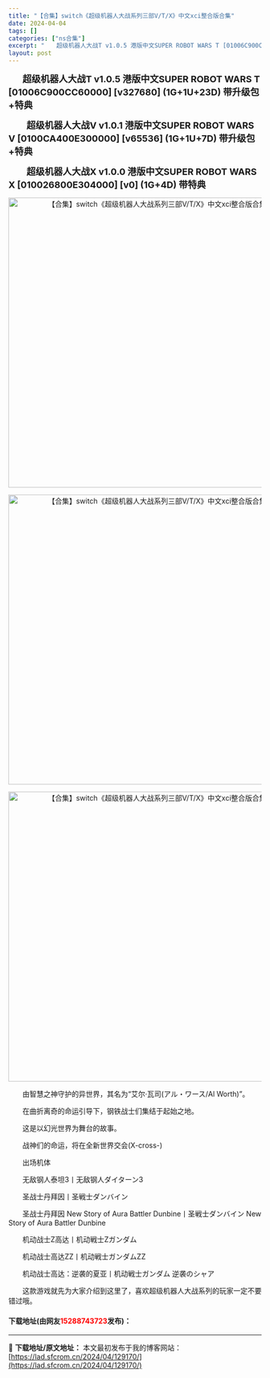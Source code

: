 ```yaml
---
title: "【合集】switch《超级机器人大战系列三部V/T/X》中文xci整合版合集"
date: 2024-04-04
tags: []
categories: ["ns合集"]
excerpt: "　　超级机器人大战T v1.0.5 港版中文SUPER ROBOT WARS T [01006C900CC60000] [v327680] (1G+1U+23D) 带升级包+特典 　　超级机器人大战V v1.0.1 港版中文SUPER ROBOT WARS V [0100CA400E300000] &hellip;"
layout: post
---
```


 <p>　　<span style="font-size:18px;"><strong>超级机器人大战T v1.0.5 港版中文SUPER ROBOT WARS T [01006C900CC60000] [v327680] (1G+1U+23D) 带升级包+特典</strong></span></p> <p><span style="font-size:18px;"><strong>　　超级机器人大战V v1.0.1 港版中文SUPER ROBOT WARS V [0100CA400E300000] [v65536] (1G+1U+7D) 带升级包+特典</strong></span></p> <p><span style="font-size:18px;"><strong>　　超级机器人大战X v1.0.0 港版中文SUPER ROBOT WARS X [010026800E304000] [v0] (1G+4D) 带特典</strong></span></p> <p align="center"><img align="" border="0" src="https://lad.sfcrom.cn/wp-content/uploads/2024/04/20240404_660ec073e85a0.webp" width="576" alt="【合集】switch《超级机器人大战系列三部V/T/X》中文xci整合版合集" /></p> <p align="center"><img align="" border="0" src="https://lad.sfcrom.cn/wp-content/uploads/2024/04/20240404_660ec07464f43.webp" width="576" alt="【合集】switch《超级机器人大战系列三部V/T/X》中文xci整合版合集" /></p> <p align="center"><img align="" border="0" src="https://lad.sfcrom.cn/wp-content/uploads/2024/04/20240404_660ec074cb072.webp" width="576" alt="【合集】switch《超级机器人大战系列三部V/T/X》中文xci整合版合集" /></p> <p>　　由智慧之神守护的异世界，其名为&ldquo;艾尔&middot;瓦司(アル・ワース/Al Worth)&rdquo;。</p> <p>　　在曲折离奇的命运引导下，钢铁战士们集结于起始之地。</p> <p>　　这是以幻光世界为舞台的故事。</p> <p>　　战神们的命运，将在全新世界交会(X-cross-)</p> <p>　　出场机体</p> <p>　　无敌钢人泰坦3丨无敌钢人ダイターン3</p> <p>　　圣战士丹拜因丨圣戦士ダンバイン</p> <p>　　圣战士丹拜因 New Story of Aura Battler Dunbine丨圣戦士ダンバイン New Story of Aura Battler Dunbine</p> <p>　　机动战士Z高达丨机动戦士&Zeta;ガンダム</p> <p>　　机动战士高达ZZ丨机动戦士ガンダム&Zeta;&Zeta;</p> <p>　　机动战士高达：逆袭的夏亚丨机动戦士ガンダム 逆袭のシャア</p> <p>　　这款游戏就先为大家介绍到这里了，喜欢超级机器人大战系列的玩家一定不要错过哦。</p> <p><h4>下载地址(由网友<font color="red">15288743723</font>发布)：</h4></p> 

---
📖 **下载地址/原文地址：** 本文最初发布于我的博客网站：[https://lad.sfcrom.cn/2024/04/129170/](https://lad.sfcrom.cn/2024/04/129170/)
